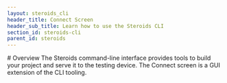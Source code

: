 ```yaml
---
layout: steroids_cli
header_title: Connect Screen
header_sub_title: Learn how to use the Steroids CLI
section_id: steroids-cli
parent_id: steroids
---
```


<section class="docs-section" id="overview">
# Overview
The Steroids command-line interface provides tools to build your project and serve it to the testing device. The Connect screen is a GUI extension of the CLI tooling.
</section>